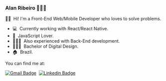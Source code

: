 ### Alan Ribeiro 👨🏾‍💻

👦🏾 &nbsp;Hi! I'm a Front-End Web/Mobile Developer who loves to solve problems.

- 💻 &nbsp;Currently working with React/React Native.
- 💛 &nbsp;JavaScript Lover.
- 👨🏾‍💻 &nbsp;Also experienced with Back-End development.
- 👨🏾‍🎓 &nbsp;Bachelor of Digital Design.
- 🏠 &nbsp;Brazil.

You can find me at:

[![Gmail Badge](https://img.shields.io/badge/-Gmail-c14438?style=flat-square&logo=Gmail&logoColor=white&link=mailto:alanribeirodsantos@gmail.com)](mailto:alanribeirodsantos@gmail.com)
&nbsp;[![Linkedin Badge](https://img.shields.io/badge/-LinkedIn-blue?style=flat-square&logo=Linkedin&logoColor=white&link=https://www.linkedin.com/in/alanribeirodsantos/)](https://www.linkedin.com/in/alanribeirodsantos/)

